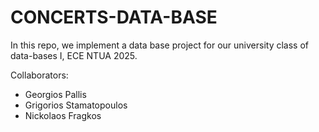 # CONCERTS-DATA-BASE
In this repo, we implement a data base project for our university class of data-bases I, ECE NTUA 2025.

Collaborators:
* Georgios Pallis
* Grigorios Stamatopoulos
* Nickolaos Fragkos
